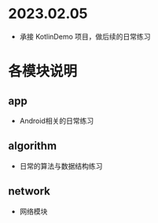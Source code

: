
# 2023.02.05
* 承接 KotlinDemo 项目，做后续的日常练习

# 各模块说明

## app
* Android相关的日常练习

## algorithm
* 日常的算法与数据结构练习

## network
* 网络模块
